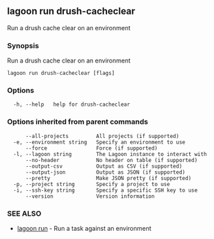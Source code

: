 ## lagoon run drush-cacheclear

Run a drush cache clear on an environment

### Synopsis

Run a drush cache clear on an environment

```
lagoon run drush-cacheclear [flags]
```

### Options

```
  -h, --help   help for drush-cacheclear
```

### Options inherited from parent commands

```
      --all-projects         All projects (if supported)
  -e, --environment string   Specify an environment to use
      --force                Force (if supported)
  -l, --lagoon string        The Lagoon instance to interact with
      --no-header            No header on table (if supported)
      --output-csv           Output as CSV (if supported)
      --output-json          Output as JSON (if supported)
      --pretty               Make JSON pretty (if supported)
  -p, --project string       Specify a project to use
  -i, --ssh-key string       Specify a specific SSH key to use
      --version              Version information
```

### SEE ALSO

* [lagoon run](lagoon_run.md)	 - Run a task against an environment

